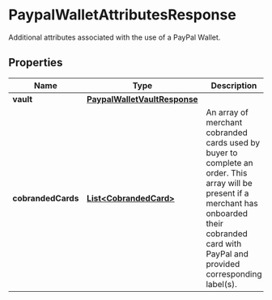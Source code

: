 

# PaypalWalletAttributesResponse

Additional attributes associated with the use of a PayPal Wallet.

## Properties

| Name | Type | Description | Notes |
|------------ | ------------- | ------------- | -------------|
|**vault** | [**PaypalWalletVaultResponse**](PaypalWalletVaultResponse.md) |  |  [optional] |
|**cobrandedCards** | [**List&lt;CobrandedCard&gt;**](CobrandedCard.md) | An array of merchant cobranded cards used by buyer to complete an order. This array will be present if a merchant has onboarded their cobranded card with PayPal and provided corresponding label(s). |  [optional] |



